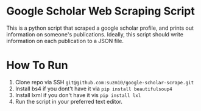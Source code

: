 # Google Scholar Web Scraping Script

This is a python script that scraped a google scholar profile, and prints out information on someone's publications. Ideally, this script should write information on each publication to a JSON file.

# How To Run

1. Clone repo via SSH `git@github.com:suzm10/google-scholar-scrape.git`
2. Install bs4 if you dont't have it via `pip install beautifulsoup4`
3. Install lxml if you don't have it vis `pip install lxl`
4. Run the script in your preferred text editor.
